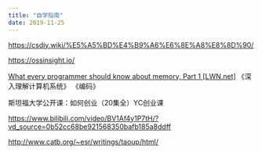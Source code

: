 ```yaml
---
title: "自学指南"
date: 2019-11-25
---
```


https://csdiy.wiki/%E5%A5%BD%E4%B9%A6%E6%8E%A8%E8%8D%90/

https://ossinsight.io/

[What every programmer should know about memory, Part 1 [LWN.net]](https://lwn.net/Articles/250967/)
《深入理解计算机系统》
《编码》

斯坦福大学公开课：如何创业（20集全）YC创业课

https://www.bilibili.com/video/BV1Af4y1P7tH/?vd_source=0b52cc68be921568350bafb185a8ddff

http://www.catb.org/~esr/writings/taoup/html/
